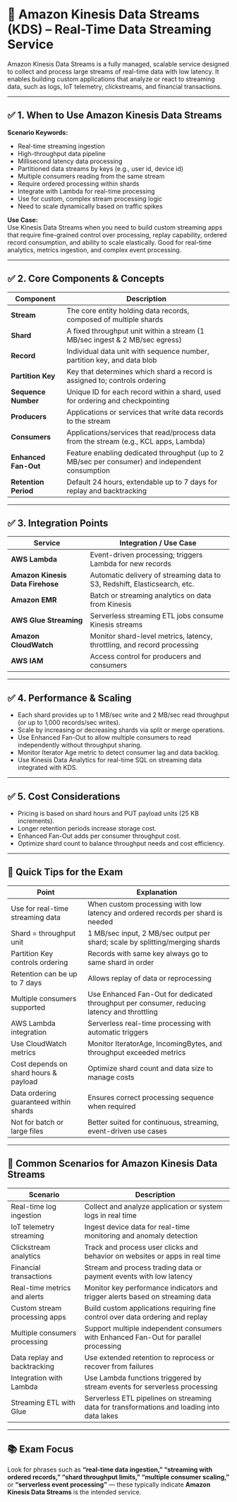 # 📘 Amazon Kinesis Data Streams (KDS) – Real-Time Data Streaming Service

Amazon Kinesis Data Streams is a fully managed, scalable service designed to collect and process large streams of real-time data with low latency. It enables building custom applications that analyze or react to streaming data, such as logs, IoT telemetry, clickstreams, and financial transactions.

---

## ✅ 1. When to Use Amazon Kinesis Data Streams

**Scenario Keywords:**

- Real-time streaming ingestion  
- High-throughput data pipeline  
- Millisecond latency data processing  
- Partitioned data streams by keys (e.g., user id, device id)  
- Multiple consumers reading from the same stream  
- Require ordered processing within shards  
- Integrate with Lambda for real-time processing  
- Use for custom, complex stream processing logic  
- Need to scale dynamically based on traffic spikes  

**Use Case:**  
Use Kinesis Data Streams when you need to build custom streaming apps that require fine-grained control over processing, replay capability, ordered record consumption, and ability to scale elastically. Good for real-time analytics, metrics ingestion, and complex event processing.

---

## ✅ 2. Core Components & Concepts

| Component            | Description                                                                                   |
|----------------------|-----------------------------------------------------------------------------------------------|
| **Stream**           | The core entity holding data records, composed of multiple shards                             |
| **Shard**            | A fixed throughput unit within a stream (1 MB/sec ingest & 2 MB/sec egress)                   |
| **Record**           | Individual data unit with sequence number, partition key, and data blob                       |
| **Partition Key**    | Key that determines which shard a record is assigned to; controls ordering                   |
| **Sequence Number**  | Unique ID for each record within a shard, used for ordering and checkpointing                |
| **Producers**        | Applications or services that write data records to the stream                               |
| **Consumers**        | Applications/services that read/process data from the stream (e.g., KCL apps, Lambda)         |
| **Enhanced Fan-Out** | Feature enabling dedicated throughput (up to 2 MB/sec per consumer) and independent consumption |
| **Retention Period** | Default 24 hours, extendable up to 7 days for replay and backtracking                        |

---

## ✅ 3. Integration Points

| Service                     | Integration / Use Case                                                |
|-----------------------------|----------------------------------------------------------------------|
| **AWS Lambda**              | Event-driven processing; triggers Lambda for new records             |
| **Amazon Kinesis Data Firehose** | Automatic delivery of streaming data to S3, Redshift, Elasticsearch, etc. |
| **Amazon EMR**              | Batch or streaming analytics on data from Kinesis                    |
| **AWS Glue Streaming**      | Serverless streaming ETL jobs consume Kinesis streams                |
| **Amazon CloudWatch**       | Monitor shard-level metrics, latency, throttling, and record processing |
| **AWS IAM**                 | Access control for producers and consumers                           |

---

## ✅ 4. Performance & Scaling

- Each shard provides up to 1 MB/sec write and 2 MB/sec read throughput (or up to 1,000 records/sec writes).
- Scale by increasing or decreasing shards via split or merge operations.
- Use Enhanced Fan-Out to allow multiple consumers to read independently without throughput sharing.
- Monitor Iterator Age metric to detect consumer lag and data backlog.
- Use Kinesis Data Analytics for real-time SQL on streaming data integrated with KDS.

---

## ✅ 5. Cost Considerations

- Pricing is based on shard hours and PUT payload units (25 KB increments).
- Longer retention periods increase storage cost.
- Enhanced Fan-Out adds per consumer throughput cost.
- Optimize shard count to balance throughput needs and cost efficiency.

---

## 🧠 Quick Tips for the Exam

| Point                            | Explanation                                                                                          |
|---------------------------------|----------------------------------------------------------------------------------------------------|
| Use for real-time streaming data | When custom processing with low latency and ordered records per shard is needed                     |
| Shard = throughput unit          | 1 MB/sec input, 2 MB/sec output per shard; scale by splitting/merging shards                        |
| Partition Key controls ordering | Records with same key always go to same shard in order                                             |
| Retention can be up to 7 days   | Allows replay of data or reprocessing                                                              |
| Multiple consumers supported    | Use Enhanced Fan-Out for dedicated throughput per consumer, reducing latency and throttling        |
| AWS Lambda integration          | Serverless real-time processing with automatic triggers                                            |
| Use CloudWatch metrics          | Monitor IteratorAge, IncomingBytes, and throughput exceeded metrics                                |
| Cost depends on shard hours & payload | Optimize shard count and data size to manage costs                                             |
| Data ordering guaranteed within shards | Ensures correct processing sequence when required                                            |
| Not for batch or large files    | Better suited for continuous, streaming, event-driven use cases                                   |

---

## 🧩 Common Scenarios for Amazon Kinesis Data Streams

| Scenario                     | Description                                                                                          |
|------------------------------|------------------------------------------------------------------------------------------------------|
| Real-time log ingestion       | Collect and analyze application or system logs in real time                                         |
| IoT telemetry streaming       | Ingest device data for real-time monitoring and anomaly detection                                   |
| Clickstream analytics         | Track and process user clicks and behavior on websites or apps in real time                         |
| Financial transactions        | Stream and process trading data or payment events with low latency                                 |
| Real-time metrics and alerts  | Monitor key performance indicators and trigger alerts based on streaming data                      |
| Custom stream processing apps | Build custom applications requiring fine control over data ordering and replay                     |
| Multiple consumers processing | Support multiple independent consumers with Enhanced Fan-Out for parallel processing               |
| Data replay and backtracking  | Use extended retention to reprocess or recover from failures                                        |
| Integration with Lambda       | Use Lambda functions triggered by stream events for serverless processing                           |
| Streaming ETL with Glue       | Serverless ETL pipelines on streaming data for transformations and loading into data lakes         |

---

## 📚 Exam Focus

Look for phrases such as **“real-time data ingestion,” “streaming with ordered records,” “shard throughput limits,” “multiple consumer scaling,”** or **“serverless event processing”** — these typically indicate **Amazon Kinesis Data Streams** is the intended service.
